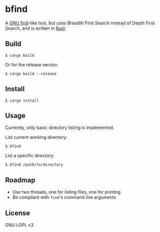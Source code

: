 # bfind
A [GNU find](https://www.gnu.org/software/findutils/)-like tool, but uses
Breadth First Search instead of Depth First Search, and is written in
[Rust](https://www.rust-lang.org/).

## Build

    $ cargo build

Or for the release version

    $ cargo build --release

## Install

    $ cargo install

## Usage

Currently, only basic directory listing is implemented.

List current working directory:

    $ bfind

List a specific directory:

    $ bfind /path/to/directory

## Roadmap

- Use two threads, one for listing files, one for printing
- Be compliant with `find`'s command line arguments

## License

GNU LGPL v3
